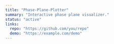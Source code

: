 ```yaml
---
title: "Phase-Plane-Plotter"
summary: "Interactive phase plane visualizer."
status: "active"
links:
  repo: "https://github.com/you/repo"
  demo: "https://example.com/demo"
---
```

